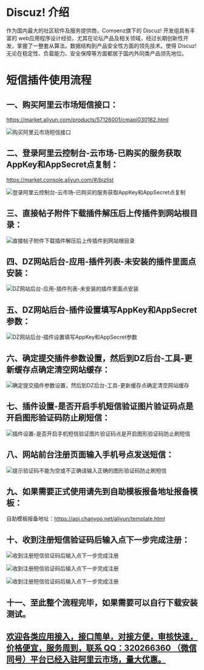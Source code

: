 # Discuz! 介绍
作为国内最大的社区软件及服务提供商，Comsenz旗下的 Discuz! 开发组具有丰富的 web应用程序设计经验，尤其在论坛产品及相关领域，经过长期创新性开发，掌握了一整套从算法，数据结构到产品安全性方面的领先技术。使得 Discuz! 无论在稳定性、负载能力、安全保障等方面都居于国内外同类产品领先地位。

# 短信插件使用流程
## 一、购买阿里云市场短信接口：
https://market.aliyun.com/products/57126001/cmapi030182.html

![购买阿里云市场短信接口](https://github.com/320266360/sms_plugin/blob/master/Discuz!/images/01.png "购买阿里云市场短信接口")


## 二、登录阿里云控制台-云市场-已购买的服务获取AppKey和AppSecret点复制：
https://market.console.aliyun.com/#/bizlist

![登录阿里云控制台-云市场-已购买的服务获取AppKey和AppSecret点复制](https://github.com/320266360/sms_plugin/blob/master/Discuz!/images/02.png "登录阿里云控制台-云市场-已购买的服务获取AppKey和AppSecret点复制")


## 三、直接帖子附件下载插件解压后上传插件到网站根目录：

![直接帖子附件下载插件解压后上传插件到网站根目录](https://github.com/320266360/sms_plugin/blob/master/Discuz!/images/03.png "直接帖子附件下载插件解压后上传插件到网站根目录")


## 四、DZ网站后台-应用-插件列表-未安装的插件里面点安装：

![DZ网站后台-应用-插件列表-未安装的插件里面点安装](https://github.com/320266360/sms_plugin/blob/master/Discuz!/images/04.png "DZ网站后台-应用-插件列表-未安装的插件里面点安装")


## 五、DZ网站后台-插件设置填写AppKey和AppSecret参数：

![DZ网站后台-插件设置填写AppKey和AppSecret参数](https://github.com/320266360/sms_plugin/blob/master/Discuz!/images/05.png "DZ网站后台-插件设置填写AppKey和AppSecret参数")


## 六、确定提交插件参数设置，然后到DZ后台-工具-更新缓存点确定清空网站缓存：

![确定提交插件参数设置，然后到DZ后台-工具-更新缓存点确定清空网站缓存](https://github.com/320266360/sms_plugin/blob/master/Discuz!/images/06.png "确定提交插件参数设置，然后到DZ后台-工具-更新缓存点确定清空网站缓存")


## 七、插件设置-是否开启手机短信验证图片验证码点是开启图形验证码防止刷短信：

![插件设置-是否开启手机短信验证图片验证码点是开启图形验证码防止刷短信](https://github.com/320266360/sms_plugin/blob/master/Discuz!/images/07.png "插件设置-是否开启手机短信验证图片验证码点是开启图形验证码防止刷短信")


## 八、网站前台注册页面输入手机号点发送短信：

![提示验证码不能为空或不正确请输入正确的图形验证码防止刷短信](https://github.com/320266360/sms_plugin/blob/master/Discuz!/images/08.png "提示验证码不能为空或不正确请输入正确的图形验证码防止刷短信")


## 九、如果需要正式使用请先到自助模板报备地址报备模板：
自助模板报备地址：https://api.chanyoo.net/aliyun/template.html 


## 十、收到注册短信验证码后输入点下一步完成注册：
![收到注册短信验证码后输入点下一步完成注册](https://github.com/320266360/sms_plugin/blob/master/Discuz!/images/09.png "收到注册短信验证码后输入点下一步完成注册")

![收到注册短信验证码后输入点下一步完成注册](https://github.com/320266360/sms_plugin/blob/master/Discuz!/images/10.png "收到注册短信验证码后输入点下一步完成注册")

![收到注册短信验证码后输入点下一步完成注册](https://github.com/320266360/sms_plugin/blob/master/Discuz!/images/11.png "收到注册短信验证码后输入点下一步完成注册")


## 十一、至此整个流程完毕，如果需要可以自行下载安装测试。



## [欢迎各类应用接入，接口简单，对接方便，审核快速，价格便宜，服务周到，联系 QQ：320266360 （微信同号）平台已经入驻阿里云市场，量大优惠。](https://market.aliyun.com/products/57126001/cmapi030182.html)
